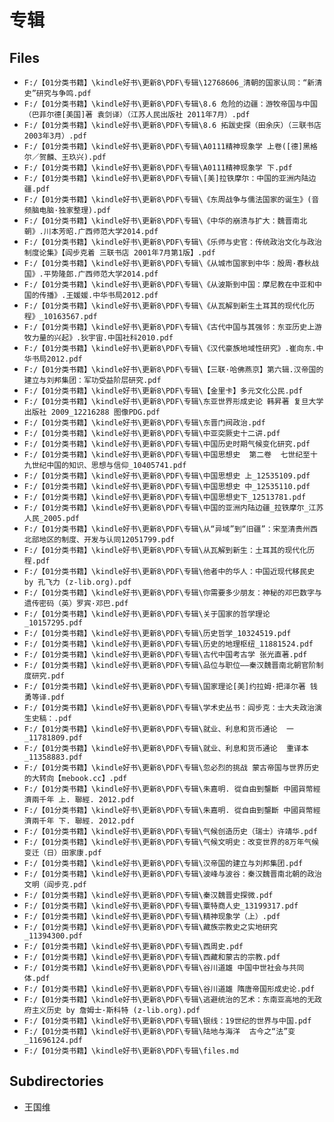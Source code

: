 # 专辑

## Files

- `F:/【01分类书籍】\kindle好书\更新8\PDF\专辑\12768606_清朝的国家认同：“新清史”研究与争鸣.pdf`
- `F:/【01分类书籍】\kindle好书\更新8\PDF\专辑\8.6 危险的边疆：游牧帝国与中国（巴菲尔德[美国]著 袁剑译）（江苏人民出版社 2011年7月）.pdf`
- `F:/【01分类书籍】\kindle好书\更新8\PDF\专辑\8.6 拓跋史探（田余庆）（三联书店 2003年3月）.pdf`
- `F:/【01分类书籍】\kindle好书\更新8\PDF\专辑\A0111精神现象学 上卷([德]黑格尔／贺麟、王玖兴).pdf`
- `F:/【01分类书籍】\kindle好书\更新8\PDF\专辑\A0111精神现象学 下.pdf`
- `F:/【01分类书籍】\kindle好书\更新8\PDF\专辑\[美]拉铁摩尔：中国的亚洲内陆边疆.pdf`
- `F:/【01分类书籍】\kindle好书\更新8\PDF\专辑\《东周战争与儒法国家的诞生》(音频脑电脑·独家整理).pdf`
- `F:/【01分类书籍】\kindle好书\更新8\PDF\专辑\《中华的崩溃与扩大：魏晋南北朝》.川本芳昭.广西师范大学2014.pdf`
- `F:/【01分类书籍】\kindle好书\更新8\PDF\专辑\《乐师与史官：传统政治文化与政治制度论集》【阎步克着 三联书店 2001年7月第1版】.pdf`
- `F:/【01分类书籍】\kindle好书\更新8\PDF\专辑\《从城市国家到中华：殷周·春秋战国》.平势隆郎.广西师范大学2014.pdf`
- `F:/【01分类书籍】\kindle好书\更新8\PDF\专辑\《从波斯到中国：摩尼教在中亚和中国的传播》.王媛媛.中华书局2012.pdf`
- `F:/【01分类书籍】\kindle好书\更新8\PDF\专辑\《从瓦解到新生土耳其的现代化历程》_10163567.pdf`
- `F:/【01分类书籍】\kindle好书\更新8\PDF\专辑\《古代中国与其强邻：东亚历史上游牧力量的兴起》.狄宇宙.中国社科2010.pdf`
- `F:/【01分类书籍】\kindle好书\更新8\PDF\专辑\《汉代豪族地域性研究》.崔向东.中华书局2012.pdf`
- `F:/【01分类书籍】\kindle好书\更新8\PDF\专辑\【三联·哈佛燕京】第六辑.汉帝国的建立与刘邦集团：军功受益阶层研究.pdf`
- `F:/【01分类书籍】\kindle好书\更新8\PDF\专辑\【金里卡】多元文化公民.pdf`
- `F:/【01分类书籍】\kindle好书\更新8\PDF\专辑\东亚世界形成史论 韩昇著 复旦大学出版社 2009_12216288 图像PDG.pdf`
- `F:/【01分类书籍】\kindle好书\更新8\PDF\专辑\东晋门阀政治.pdf`
- `F:/【01分类书籍】\kindle好书\更新8\PDF\专辑\中亚突厥史十二讲.pdf`
- `F:/【01分类书籍】\kindle好书\更新8\PDF\专辑\中国历史时期气候变化研究.pdf`
- `F:/【01分类书籍】\kindle好书\更新8\PDF\专辑\中国思想史  第二卷  七世纪至十九世纪中国的知识、思想与信仰_10405741.pdf`
- `F:/【01分类书籍】\kindle好书\更新8\PDF\专辑\中国思想史 上_12535109.pdf`
- `F:/【01分类书籍】\kindle好书\更新8\PDF\专辑\中国思想史 中_12535110.pdf`
- `F:/【01分类书籍】\kindle好书\更新8\PDF\专辑\中国思想史下_12513781.pdf`
- `F:/【01分类书籍】\kindle好书\更新8\PDF\专辑\中国的亚洲内陆边疆_拉铁摩尔_江苏人民_2005.pdf`
- `F:/【01分类书籍】\kindle好书\更新8\PDF\专辑\从“异域”到“旧疆”：宋至清贵州西北部地区的制度、开发与认同12051799.pdf`
- `F:/【01分类书籍】\kindle好书\更新8\PDF\专辑\从瓦解到新生：土耳其的现代化历程.pdf`
- `F:/【01分类书籍】\kindle好书\更新8\PDF\专辑\他者中的华人：中国近现代移民史 by 孔飞力 (z-lib.org).pdf`
- `F:/【01分类书籍】\kindle好书\更新8\PDF\专辑\你需要多少朋友：神秘的邓巴数字与遗传密码（英）罗宾·邓巴.pdf`
- `F:/【01分类书籍】\kindle好书\更新8\PDF\专辑\关于国家的哲学理论_10157295.pdf`
- `F:/【01分类书籍】\kindle好书\更新8\PDF\专辑\历史哲学_10324519.pdf`
- `F:/【01分类书籍】\kindle好书\更新8\PDF\专辑\历史的地理枢纽_11881524.pdf`
- `F:/【01分类书籍】\kindle好书\更新8\PDF\专辑\古代中国考古学 张光直著.pdf`
- `F:/【01分类书籍】\kindle好书\更新8\PDF\专辑\品位与职位——秦汉魏晋南北朝官阶制度研究.pdf`
- `F:/【01分类书籍】\kindle好书\更新8\PDF\专辑\国家理论[美]约拉姆·把泽尔著 钱勇等译.pdf`
- `F:/【01分类书籍】\kindle好书\更新8\PDF\专辑\学术史丛书：阎步克：士大夫政治演生史稿：.pdf`
- `F:/【01分类书籍】\kindle好书\更新8\PDF\专辑\就业、利息和货币通论  一_11781809.pdf`
- `F:/【01分类书籍】\kindle好书\更新8\PDF\专辑\就业、利息和货币通论  重译本_11358883.pdf`
- `F:/【01分类书籍】\kindle好书\更新8\PDF\专辑\忽必烈的挑战 蒙古帝国与世界历史的大转向【mebook.cc】.pdf`
- `F:/【01分类书籍】\kindle好书\更新8\PDF\专辑\朱嘉明. 從自由到壟斷 中國貨幣經濟兩千年 上. 聯經. 2012.pdf`
- `F:/【01分类书籍】\kindle好书\更新8\PDF\专辑\朱嘉明. 從自由到壟斷 中國貨幣經濟兩千年 下. 聯經. 2012.pdf`
- `F:/【01分类书籍】\kindle好书\更新8\PDF\专辑\气候创造历史（瑞士）许靖华.pdf`
- `F:/【01分类书籍】\kindle好书\更新8\PDF\专辑\气候文明史：改变世界的8万年气候变迁（日）田家康.pdf`
- `F:/【01分类书籍】\kindle好书\更新8\PDF\专辑\汉帝国的建立与刘邦集团.pdf`
- `F:/【01分类书籍】\kindle好书\更新8\PDF\专辑\波峰与波谷：秦汉魏晋南北朝的政治文明（阎步克.pdf`
- `F:/【01分类书籍】\kindle好书\更新8\PDF\专辑\秦汉魏晋史探微.pdf`
- `F:/【01分类书籍】\kindle好书\更新8\PDF\专辑\粟特商人史_13199317.pdf`
- `F:/【01分类书籍】\kindle好书\更新8\PDF\专辑\精神现象学（上）.pdf`
- `F:/【01分类书籍】\kindle好书\更新8\PDF\专辑\藏族宗教史之实地研究_11394300.pdf`
- `F:/【01分类书籍】\kindle好书\更新8\PDF\专辑\西周史.pdf`
- `F:/【01分类书籍】\kindle好书\更新8\PDF\专辑\西藏和蒙古的宗教.pdf`
- `F:/【01分类书籍】\kindle好书\更新8\PDF\专辑\谷川道雄 中国中世社会与共同体.pdf`
- `F:/【01分类书籍】\kindle好书\更新8\PDF\专辑\谷川道雄 隋唐帝国形成史论.pdf`
- `F:/【01分类书籍】\kindle好书\更新8\PDF\专辑\逃避统治的艺术：东南亚高地的无政府主义历史 by 詹姆士·斯科特 (z-lib.org).pdf`
- `F:/【01分类书籍】\kindle好书\更新8\PDF\专辑\银线：19世纪的世界与中国.pdf`
- `F:/【01分类书籍】\kindle好书\更新8\PDF\专辑\陆地与海洋  古今之“法”变_11696124.pdf`
- `F:/【01分类书籍】\kindle好书\更新8\PDF\专辑\files.md`

## Subdirectories

- 王国维
